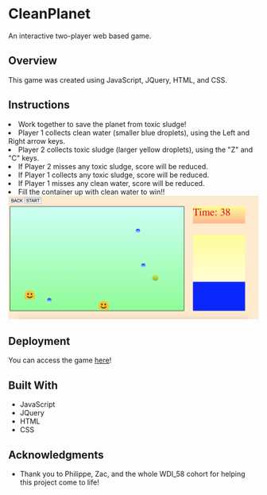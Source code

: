 # CleanPlanet

An interactive two-player web based game. 

## Overview

This game was created using JavaScript, JQuery, HTML, and CSS.

## Instructions
<li>Work together to save the planet from toxic sludge!</li>
<li>Player 1 collects clean water (smaller blue droplets), using the Left and Right arrow keys.</li>
<li>Player 2 collects toxic sludge (larger yellow droplets), using the "Z" and "C" keys.</li>
<li>If Player 2 misses any toxic sludge, score will be reduced.</li>
<li>If Player 1 collects any toxic sludge, score will be reduced.</li>
<li>If Player 1 misses any clean water, score will be reduced.</li>
<li>Fill the container up with clean water to win!!</li>

<img src='game_screenshot.png'>



## Deployment

You can access the game [here](https://arowland900.github.io/first-game/)!

## Built With

* JavaScript
* JQuery
* HTML
* CSS


## Acknowledgments

* Thank you to Philippe, Zac, and the whole WDI_58 cohort for helping this project come to life!
